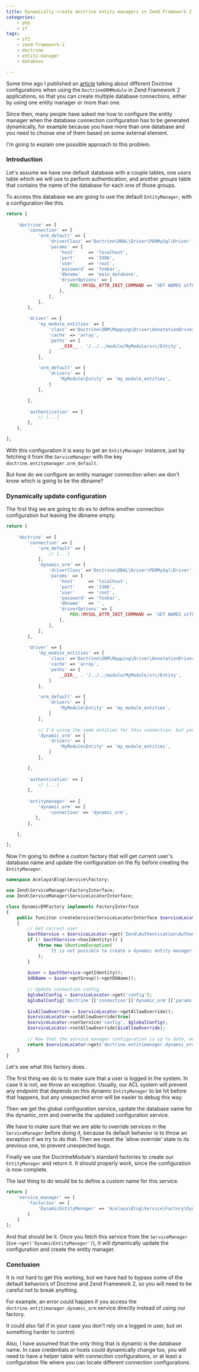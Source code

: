 ```yaml
---
title: Dynamically create doctrine entity managers in Zend Framework 2
categories:
    - php
    - zf
tags:
    - zf2
    - zend-framework-2
    - doctrine
    - entity-manager
    - database

---
```


Some time ago I published an [article](http://blog.alejandrocelaya.com/2014/04/18/configure-multiple-database-connections-in-doctrine-with-zend-framework-2-2/) talking about different Doctrine configurations when using the `DoctrineORMModule` in Zend Framework 2 applications, so that you can create multiple database connections, either by using one entity manager or more than one.

Since then, many people have asked me how to configure the entity manager when the database connection configuration has to be generated dynamically, for example because you have more than one database and you need to choose one of them based on some external element.

I'm going to explain one possible approach to this problem.

### Introduction

Let's assume we have one default database with a couple tables, one *users* table which we will use to perform authentication, and another *groups* table that contains the name of the database for each one of those groups.

To access this database we are going to use the default `EntityManager`, with a configuration like this.

~~~php
return [
    
    'doctrine' => [
        'connection' => [
            'orm_default' => [
                'driverClass' =>'Doctrine\DBAL\Driver\PDOMySql\Driver',
                'params' => [
                    'host'     => 'localhost',
                    'port'     => '3306',
                    'user'     => 'root',
                    'password' => 'foobar',
                    'dbname'   => 'main_database',
                    'driverOptions' => [
                        PDO::MYSQL_ATTR_INIT_COMMAND => 'SET NAMES utf8',
                    ],
                ],
            ],
        ],
        
        'driver' => [
            'my_module_entities' => [
                'class' =>'Doctrine\ORM\Mapping\Driver\AnnotationDriver',
                'cache' => 'array',
                'paths' => [
                    __DIR__ . '/../../module/MyModule/src/Entity',
                ]
            ],

            'orm_default' => [
                'drivers' => [
                    'MyModule\Entity' => 'my_module_entities',
                ]
            ],

        ],
        
        'authentication' => [
            // [...]
        ],
    ],

];
~~~

With this configuration it is easy to get an `EntityManager` instance, just by fetching it from the `ServiceManager` with the key `doctrine.entitymanager.orm_default`.

But how do we configure an entity manager connection when we don't know which is going to be the dbname?

### Dynamically update configuration

The first thig we are going to do es to define another connection configuration but leaving the dbname empty.

~~~php
return [
    
    'doctrine' => [
        'connection' => [
            'orm_default' => [
                // [...]
            ],
            'dynamic_orm' => [
                'driverClass' =>'Doctrine\DBAL\Driver\PDOMySql\Driver',
                'params' => [
                    'host'     => 'localhost',
                    'port'     => '3306',
                    'user'     => 'root',
                    'password' => 'foobar',
                    'dbname'   => '',
                    'driverOptions' => [
                        PDO::MYSQL_ATTR_INIT_COMMAND => 'SET NAMES utf8',
                    ],
                ],
            ],
        ],
        
        'driver' => [
            'my_module_entities' => [
                'class' =>'Doctrine\ORM\Mapping\Driver\AnnotationDriver',
                'cache' => 'array',
                'paths' => [
                    __DIR__ . '/../../module/MyModule/src/Entity',
                ]
            ],

            'orm_default' => [
                'drivers' => [
                    'MyModule\Entity' => 'my_module_entities',
                ]
            ],
            
            // I'm using the same entities for this connection, but you could change this
            'dynamic_orm' => [
                'drivers' => [
                    'MyModule\Entity' => 'my_module_entities',
                ]
            ],

        ],
        
        'authentication' => [
            // [...]
        ],
        
        'entitymanager' => [
            'dynamic_orm' => [
                'connection' => 'dynamic_orm',
           ],
        ],

    ],

];
~~~

Now I'm going to define a custom factory that will get current user's database name and update the configuration on the fly before creating the `EntityManager`.

~~~php
namespace Acelaya\Blog\Service\Factory;

use Zend\ServiceManager\FactoryInterface;
use Zend\ServiceManager\ServiceLocatorInterface;

class DynamicEMFactory implements FactoryInterface
{
    public funciton createService(ServiceLocatorInterface $serviceLocator)
    {
        // Get current user
        $authService = $serviceLocator->get('Zend\Authentication\AuthenticationService');
        if (! $authService->hasIdentity()) {
            throw new \RuntimeException(
                'It is not possible to create a dynamic entity manager before a user has logged in'
            );
        }
        
        $user = $authService->getIdentity();
        $dbName = $user->getGroup()->getDbName();
        
        // Update connection config
        $globalConfig = $serviceLocator->get('config');
        $globalConfig['doctrine']['connection']['dynamic_orm']['params']['dbname'] = $dbName;
        
        $isAllowOverride = $serviceLocator->getAllowOverride();
        $serviceLocator->setAllowOverride(true)
        $serviceLocator->setService('config', $globalConfig);
        $serviceLocator->setAllowOverride($isAllowOverride);
        
        // Now that the service manager configuration is up to date, we can safely fetch the service
        return $serviceLocator->get('doctrine.entitimanager.dynamic_orm');
    }
}
~~~

Let's see what this factory does.

The first thing we do is to make sure that a user is logged in the system. In case it is not, we throw an exception. Usually, our ACL system will prevent any endpoint that depends on this dynamic `EntityManager` to be hit before that happens, but any unexpected error will be easier to debug this way.

Then we get the global configuration service, update the database name for the dynamic_orm and overwrite the updated configuration service.

We have to make sure that we are able to override services in the `ServiceManager` before doing it, because its default behavior is to throw an exception if we try to do that. Then we reset the 'allow override' state to its previous one, to prevent unexpected bugs.

Finally we use the DoctrineModule's standard factories to create our `EntityManager` and return it. It should properly work, since the configuration is now complete.

The last thing to do would be to define a custom name for this service.

~~~php
return [
    'service_manager' => [
        'factories' => [
            'DynamicEntityManager' => 'Acelaya\Blog\Service\Factory\DynamicEMFactory'
        ]
    ]
];
~~~

And that should be it. Once you fetch this service from the `ServiceManager` (`$sm->get('DynamicEntityManager')`), it will dynamically update the configuration and create the entity manager.

### Conclusion

It is not hard to get this working, but we have had to bypass some of the default behaviors of Doctrine and Zend Framework 2, so you will need to be careful not to break anything.

For example, an error could happen if you access the `doctrine.entitimanager.dynamic_orm` service directly instead of using our factory.

It could also fail if in your case you don't rely on a logged in user, but on something harder to control.

Also, I have assumed that the only thing that is dynamic is the database name. In case credentials or hosts could dynamically change too, you will need to have a helper table with conneciton configurations, or at least a configuration file where you can locate different connection configuraitons.
